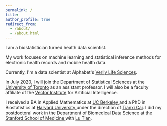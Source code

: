 ```yaml
---
permalink: /
title: 
author_profile: true
redirect_from: 
  - /about/
  - /about.html
---
```


I am a biostatistician turned health data scientist.

My work focuses on machine learning and statistical inference methods for electronic health records and mobile health data. 

Currently, I'm a data scientist at Alphabet's <a href="https://verily.com/"> Verily Life Sciences</a>. 

In July 2020, I will join the Department of Statistical Sciences at the
<a href="https://www.statistics.utoronto.ca/">University of Toronto</a> as an assistant professor.  I will also be a
faculty affiliate of the <a href="https://vectorinstitute.ai/">Vector Institute</a> for Artificial Intelligence. 

I received a BA in Applied Mathematics at <a href="https://math.berkeley.edu/"> UC Berkeley </a> and a PhD in  Biostatistics at <a href="https://www.hsph.harvard.edu/biostatistics/"> Harvard University </a> under the direction of <a href="https://www.hsph.harvard.edu/tianxi-cai/"> Tianxi Cai</a>.  I did my postdoctoral work in the Department of Biomedical Data Science at the <a href="http://med.stanford.edu/dbds.html"> Stanford School of Medicine </a> with <a href="https://statistics.stanford.edu/people/lu-tian"> Lu Tian</a>.  
          
